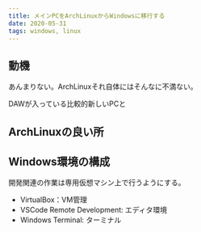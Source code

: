 ```yaml
---
title: メインPCをArchLinuxからWindowsに移行する
date: 2020-05-31
tags: windows, linux
---
```


## 動機

あんまりない。ArchLinuxそれ自体にはそんなに不満ない。

DAWが入っている比較的新しいPCと

## ArchLinuxの良い所

## Windows環境の構成

開発関連の作業は専用仮想マシン上で行うようにする。

* VirtualBox：VM管理
* VSCode Remote Development: エディタ環境
* Windows Terminal: ターミナル

